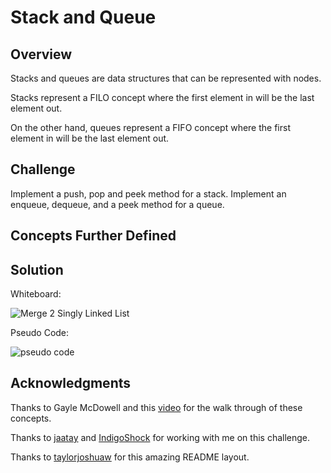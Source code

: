 # Stack and Queue

## Overview
Stacks and queues are data structures that can be represented with nodes.

Stacks represent a FILO concept where the 
first element in will be the last element out.

On the other hand, queues represent a FIFO concept where the 
first element in will be the last element out.

## Challenge
Implement a push, pop and peek method for a stack.
Implement an enqueue, dequeue, and a peek method for a queue.

## Concepts Further Defined

## Solution

Whiteboard:

![Merge 2 Singly Linked List](/assets/KthElementFromEnd.jpg)

Pseudo Code:

![pseudo code]()

## Acknowledgments
Thanks to Gayle McDowell and this [video](https://www.youtube.com/watch?v=wjI1WNcIntg) for the walk through of these concepts.

Thanks to [jaatay](https://github.com/jaatay) and [IndigoShock](https://github.com/IndigoShock) for working with me on this challenge.

Thanks to [taylorjoshuaw](https://github.com/taylorjoshuaw) 
for this amazing README layout.


